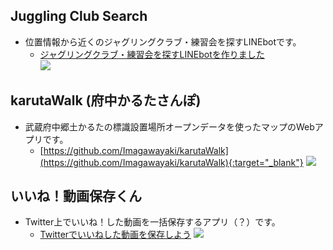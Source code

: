## Juggling Club Search
* 位置情報から近くのジャグリングクラブ・練習会を探すLINEbotです。
	* [ジャグリングクラブ・練習会を探すLINEbotを作りました](../juggling-bot)  
![]({{site.baseurl}}/assets/img/posts_image/2022-12-03-001/2022-12-03-004.jpeg)  

## karutaWalk (府中かるたさんぽ)
* 武蔵府中郷土かるたの標識設置場所オープンデータを使ったマップのWebアプリです。
	* [https://github.com/Imagawayaki/karutaWalk](https://github.com/Imagawayaki/karutaWalk){:target="_blank"}
![]({{site.baseurl}}/assets/img/posts_image/2022-01-16-001/2022-01-16-002.png)  

## いいね！動画保存くん
* Twitter上でいいね！した動画を一括保存するアプリ（？）です。
	* [Twitterでいいねした動画を保存しよう](../twitter-movie)
![]({{site.baseurl}}/assets/img/posts_image/2021-12-10-001/2021-12-10-003.jpg)  
